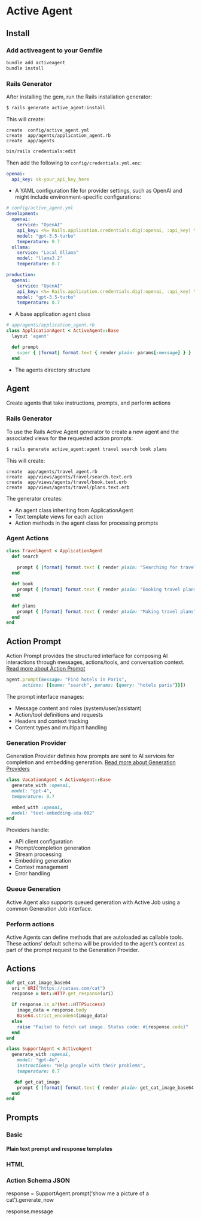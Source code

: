 # Active Agent

## Install

### Add activeagent to your Gemfile
```bash
bundle add activeagent
bundle install
```

### Rails Generator
After installing the gem, run the Rails installation generator:

```bash
$ rails generate active_agent:install
```

This will create:
```
create  config/active_agent.yml
create  app/agents/application_agent.rb
create  app/agents
```
```bash
bin/rails credentials:edit
```
Then add the following to `config/credentials.yml.enc`:
```yaml
openai:
  api_key: sk-your_api_key_here
```
- A YAML configuration file for provider settings, such as OpenAI and might include environment-specific configurations:

```yaml
# config/active_agent.yml
development:
  openai:
    service: "OpenAI"
    api_key: <%= Rails.application.credentials.dig(:openai, :api_key) %>
    model: "gpt-3.5-turbo"
    temperature: 0.7
  ollama:
    service: "Local Ollama"
    model: "llama3.2"
    temperature: 0.7

production:
  openai:
    service: "OpenAI"
    api_key: <%= Rails.application.credentials.dig(:openai, :api_key) %>
    model: "gpt-3.5-turbo"
    temperature: 0.7

```
- A base application agent class
```ruby
# app/agents/application_agent.rb
class ApplicationAgent < ActiveAgent::Base
  layout 'agent'

  def prompt
    super { |format| format.text { render plain: params[:message] } }
  end
```
- The agents directory structure

## Agent
Create agents that take instructions, prompts, and perform actions

### Rails Generator
To use the Rails Active Agent generator to create a new agent and the associated views for the requested action prompts:

```bash
$ rails generate active_agent:agent travel search book plans 
```
This will create:
```
create  app/agents/travel_agent.rb
create  app/views/agents/travel/search.text.erb
create  app/views/agents/travel/book.text.erb
create  app/views/agents/travel/plans.text.erb
```

The generator creates:
- An agent class inheriting from ApplicationAgent
- Text template views for each action
- Action methods in the agent class for processing prompts

### Agent Actions
```ruby
class TravelAgent < ApplicationAgent
  def search
    
    prompt { |format| format.text { render plain: "Searching for travel options" } }
  end

  def book
    prompt { |format| format.text { render plain: "Booking travel plans" } }
  end

  def plans
    prompt { |format| format.text { render plain: "Making travel plans" } }
  end
end
```

## Action Prompt

Action Prompt provides the structured interface for composing AI interactions through messages, actions/tools, and conversation context. [Read more about Action Prompt](lib/active_agent/action_prompt/README.md)

```ruby
agent.prompt(message: "Find hotels in Paris", 
      actions: [{name: "search", params: {query: "hotels paris"}}])
```

The prompt interface manages:
- Message content and roles (system/user/assistant)
- Action/tool definitions and requests
- Headers and context tracking
- Content types and multipart handling

### Generation Provider 

Generation Provider defines how prompts are sent to AI services for completion and embedding generation. [Read more about Generation Providers](lib/active_agent/generation_provider/README.md)

```ruby
class VacationAgent < ActiveAgent::Base
  generate_with :openai, 
  model: "gpt-4",
  temperature: 0.7

  embed_with :openai,
  model: "text-embedding-ada-002" 
end
```

Providers handle:
- API client configuration
- Prompt/completion generation
- Stream processing
- Embedding generation  
- Context management
- Error handling

### Queue Generation

Active Agent also supports queued generation with Active Job using a common Generation Job interface.

### Perform actions

Active Agents can define methods that are autoloaded as callable tools. These actions’ default schema will be provided to the agent’s context as part of the prompt request to the Generation Provider.

## Actions

```ruby
def get_cat_image_base64  
  uri = URI("https://cataas.com/cat")  
  response = Net::HTTP.get_response(uri)

  if response.is_a?(Net::HTTPSuccess)  
    image_data = response.body  
    Base64.strict_encode64(image_data)  
  else  
    raise "Failed to fetch cat image. Status code: #{response.code}"  
  end  
end

class SupportAgent < ActiveAgent  
  generate_with :openai,  
    model: "gpt-4o",  
    instructions: "Help people with their problems",  
    temperature: 0.7

   def get_cat_image  
    prompt { |format| format.text { render plain: get_cat_image_base64 } }  
  end  
end  
```

## Prompts

### Basic 

#### Plain text prompt and response templates

### HTML

### Action Schema JSON

response = SupportAgent.prompt(‘show me a picture of a cat’).generate_now

response.message
